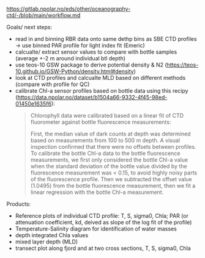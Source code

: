 https://gitlab.npolar.no/eds/other/oceanography-ctd/-/blob/main/workflow.md

Goals/ next steps:
- read in and binning RBR data onto same dethp bins as SBE CTD profiles -> use binned PAR profile for light index fit (Emeric)
- calcualte/ extract sensor values to compare with bottle samples (average +-2 m around individual btl depth)
- use teos-10 GSW package to derive potential density & N2 (https://teos-10.github.io/GSW-Python/density.html#density)
- look at CTD profiles and calcualte MLD based on different methods (compare with profile for QC)
- calibrate Chl-a sensor profiles based on bottle data using this recipy (https://data.npolar.no/dataset/b1504a66-9332-4f45-98ed-01450e1635f6):
    > Chlorophyll data were calibrated based on a linear fit of CTD fluorometer against bottle fluorescence measurements:
    >
    > First, the median value of dark counts at depth was determined based on measurements from 100 to 500 m depth.
    > A visual inspection confirmed that there were no offsets between profiles.
    > To calibrate the bottle Chl-a data to the bottle fluorescence measurements, we first only considered the bottle Chl-a value when the standard deviation of the bottle value divided by the fluorescence measurement was < 0.15, to avoid highly noisy parts of the fluorescence profile. Then we subtracted the offset value (1.0495) from the bottle fluorescence measurement, then we fit a linear regression with the bottle Chl-a measurement.

Products:
- Reference plots of individual CTD profile: T, S, sigma0, Chla; PAR (or attenuation coefficient, kd, deived as slope of the log fit of the profile)
- Temperature-Salinity diagram for identification of water masses
- depth integrated Chla values
- mixed layer depth (MLD)
- transect plot along fjord and at two cross sections, T, S, sigma0, Chla
